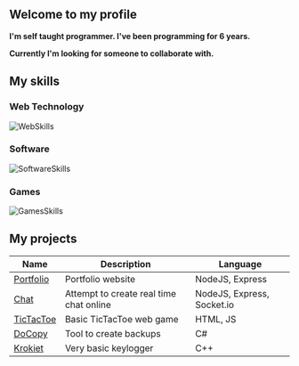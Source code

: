 ## Welcome to my profile
**I'm self taught programmer. I've been programming for 6 years.**

**Currently I'm looking for someone to collaborate with.**

## My skills
### Web Technology
![WebSkills](https://skillicons.dev/icons?i=html,css,js,nodejs,php,mysql)

### Software
![SoftwareSkills](https://skillicons.dev/icons?i=cs,cpp)

### Games
![GamesSkills](https://skillicons.dev/icons?i=unity)

## My projects
|Name|Description|Language|
|----|-----------|--------|
|[Portfolio](https://ravenstudio.ga)|Portfolio website|NodeJS, Express|
|[Chat](https://github.com/WicherK/Chat-App)|Attempt to create real time chat online|NodeJS, Express, Socket.io|
|[TicTacToe](https://github.com/WicherK/TicTacToe)|Basic TicTacToe web game|HTML, JS|
|[DoCopy](https://github.com/WicherK/DoCopy)|Tool to create backups|C#|
|[Krokiet](https://github.com/WicherK/Krokiet)|Very basic keylogger|C++|
